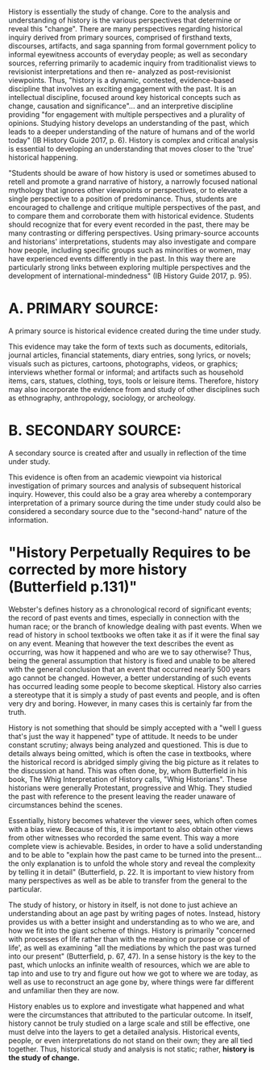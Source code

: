 History is essentially the study of change. Core to the analysis and understanding of history is the various perspectives that determine or reveal this "change". There are many perspectives regarding historical inquiry derived from primary sources, comprised of firsthand texts, discourses, artifacts, and saga spanning from formal government policy to informal eyewitness accounts of everyday people; as well as secondary sources, referring primarily to academic inquiry from traditionalist views to revisionist interpretations and then re- analyzed as post-revisionist viewpoints. Thus, "history is a dynamic, contested, evidence-based discipline that involves an exciting engagement with the past. It is an intellectual discipline, focused around key historical concepts such as change, causation and significance"... and an interpretive discipline providing "for engagement with multiple perspectives and a plurality of opinions. Studying history develops an understanding of the past, which leads to a deeper understanding of the nature of humans and of the world today" (IB History Guide 2017, p. 6). History is complex and critical analysis is essential to developing an understanding that moves closer to the 'true' historical happening.

"Students should be aware of how history is used or sometimes abused to retell and promote a grand narrative of history, a narrowly focused national mythology that ignores other viewpoints or perspectives, or to elevate a single perspective to a position of predominance. Thus, students are encouraged to challenge and critique multiple perspectives of the past, and to compare them and corroborate them with historical evidence. Students should recognize that for every event recorded in the past, there may be many contrasting or differing perspectives. Using primary-source accounts and historians' interpretations, students may also investigate and compare how people, including specific groups such as minorities or women, may have experienced events differently in the past. In this way there are particularly strong links between exploring multiple perspectives and the development of international-mindedness" (IB History Guide 2017, p. 95).

# A. PRIMARY SOURCE:
A primary source is historical evidence created during the time under study.

This evidence may take the form of texts such as documents, editorials, journal articles, financial statements, diary entries, song lyrics, or novels; visuals such as pictures, cartoons, photographs, videos, or graphics; interviews whether formal or informal; and artifacts such as household items, cars, statues, clothing, toys, tools or leisure items. Therefore, history may also incorporate the evidence from and study of other disciplines such as ethnography, anthropology, sociology, or archeology.
# B. SECONDARY SOURCE:
A secondary source is created after and usually in reflection of the time under study.

This evidence is often from an academic viewpoint via historical investigation of primary sources and analysis of subsequent historical inquiry. However, this could also be a gray area whereby a contemporary interpretation of a primary source during the time under study could also be considered a secondary source due to the "second-hand" nature of the
information.

# "History Perpetually Requires to be corrected by more history (Butterfield p.131)"


Webster's defines history as a chronological record of significant events; the record of past events and times, especially in connection with the human race; or the branch of knowledge dealing with past events. When we read of history in school textbooks we often take it as if it were the final say on any event. Meaning that however the text describes the event as occurring, was how it happened and who are we to say otherwise? Thus, being the general assumption that history is fixed and unable to be altered with the general conclusion that an event that occurred nearly 500 years ago cannot be changed. However, a better understanding of such events has occurred leading some people to become skeptical. History also carries a stereotype that it is simply a study of past events and people, and is often very dry and boring. However, in many cases this is certainly far from the truth.

History is not something that should be simply accepted with a "well I guess that's just the way it happened" type of attitude. It needs to be under constant scrutiny; always being analyzed and questioned. This is due to details always being omitted, which is often the case in textbooks, where the historical record is abridged simply giving the big picture as it relates to the discussion at hand. This was often done, by, whom Butterfield in his book, The Whig Interpretation of History calls, "Whig Historians". These historians were generally Protestant, progressive and Whig. They studied the past with reference to the present leaving the reader unaware of circumstances behind the scenes.

Essentially, history becomes whatever the viewer sees, which often comes with a bias view. Because of this, it is important to also obtain other views from other witnesses who recorded the same event. This way a more complete view is achievable. Besides, in order to have a solid understanding and to be able to "explain how the past came to be turned into the present... the only explanation is to unfold the whole story and reveal the complexity by telling it in detail" (Butterfield, p. 22. It is important to view history from many perspectives as well as be able to transfer from the general to the particular.

The study of history, or history in itself, is not done to just achieve an understanding about an age past by writing pages of notes. Instead, history provides us with a better insight and understanding as to who we are, and how we fit into the giant scheme of things. History is primarily "concerned with processes of life rather than with the meaning or purpose or goal of life', as well as examining "all the mediations by which the past was turned into our present" (Butterfield, p. 67, 47). In a sense history is the key to the past, which unlocks an infinite wealth of resources, which we are able to tap into and use to try and figure out how we got to where we are today, as well as use to reconstruct an age gone by, where things were far different and unfamiliar then they are now.

History enables us to explore and investigate what happened and what were the circumstances that attributed to the particular outcome. In itself, history cannot be truly studied on a large scale and still be effective, one must delve into the layers to get a detailed analysis. Historical events, people, or even interpretations do not stand on their own; they are all tied together. Thus, historical study and analysis is not static; rather, **history is the study of change.**